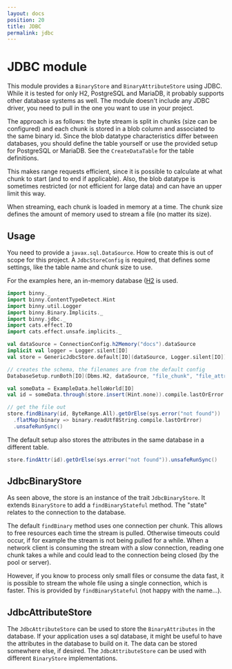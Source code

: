 ```yaml
---
layout: docs
position: 20
title: JDBC
permalink: jdbc
---
```


# JDBC module

This module provides a `BinaryStore` and `BinaryAttributeStore` using
JDBC. While it is tested for only H2, PostgreSQL and MariaDB, it
probably supports other database systems as well. The module doesn't
include any JDBC driver, you need to pull in the one you want to use
in your project.

The approach is as follows: the byte stream is split in chunks (size
can be configured) and each chunk is stored in a blob column and
associated to the same binary id. Since the blob datatype
characteristics differ between databases, you should define the table
yourself or use the provided setup for PostgreSQL or MariaDB. See the
`CreateDataTable` for the table definitions.

This makes range requests efficient, since it is possible to calculate
at what chunk to start (and to end if applicable). Also, the blob
datatype is sometimes restricted (or not efficient for large data) and
can have an upper limit this way.

When streaming, each chunk is loaded in memory at a time. The chunk
size defines the amount of memory used to stream a file (no matter its
size).


## Usage

You need to provide a `javax.sql.DataSource`. How to create this is
out of scope for this project. A `JdbcStoreConfig` is required, that
defines some settings, like the table name and chunk size to use.

For the examples here, an in-memory database
([H2](https://h2database.com) is used.

```scala mdoc
import binny._
import binny.ContentTypeDetect.Hint
import binny.util.Logger
import binny.Binary.Implicits._
import binny.jdbc._
import cats.effect.IO
import cats.effect.unsafe.implicits._

val dataSource = ConnectionConfig.h2Memory("docs").dataSource
implicit val logger = Logger.silent[IO]
val store = GenericJdbcStore.default[IO](dataSource, Logger.silent[IO])

// creates the schema, the filenames are from the default config
DatabaseSetup.runBoth[IO](Dbms.H2, dataSource, "file_chunk", "file_attr").unsafeRunSync()

val someData = ExampleData.helloWorld[IO]
val id = someData.through(store.insert(Hint.none)).compile.lastOrError.unsafeRunSync()

// get the file out
store.findBinary(id, ByteRange.All).getOrElse(sys.error("not found"))
  .flatMap(binary => binary.readUtf8String.compile.lastOrError)
  .unsafeRunSync()
```

The default setup also stores the attributes in the same database in a
different table.

```scala mdoc
store.findAttr(id).getOrElse(sys.error("not found")).unsafeRunSync()
```


## JdbcBinaryStore

As seen above, the store is an instance of the trait
`JdbcBinaryStore`. It extends `BinaryStore` to add a
`findBinaryStateful` method. The "state" relates to the connection to
the database.

The default `findBinary` method uses one connection per chunk. This
allows to free resources each time the stream is pulled. Otherwise
timeouts could occur, if for example the stream is not being pulled
for a while. When a network client is consuming the stream with a slow
connection, reading one chunk takes a while and could lead to the
connection being closed (by the pool or server).

However, if you know to process only small files or consume the data
fast, it is possible to stream the whole file using a single
connection, which is faster. This is provided by `findBinaryStateful`
(not happy with the name…).


## JdbcAttributeStore

The `JdbcAttributeStore` can be used to store the `BinaryAttributes`
in the database. If your application uses a sql database, it might be
useful to have the attributes in the database to build on it. The data
can be stored somewhere else, if desired. The `JdbcAttributeStore` can
be used with different `BinaryStore` implementations.
